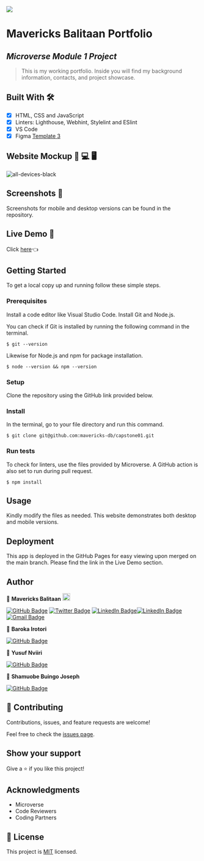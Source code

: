 ![](https://img.shields.io/badge/Microverse-blueviolet)

# Mavericks Balitaan Portfolio
## *Microverse Module 1 Project*

> This is my working portfolio. Inside you will find my background information, contacts, and project showcase.

## Built With 🛠️

- [x] HTML, CSS and JavaScript
- [x] Linters: Lighthouse, Webhint, Stylelint and ESlint
- [x] VS Code
- [x] Figma [Template 3](https://www.figma.com/file/l7SqJ3ZfkAKih9sFxvWSR4/Microverse-Student-Project-1?node-id=1%3A468)

## Website Mockup 📱 💻 🖥️
![all-devices-black](https://user-images.githubusercontent.com/98527559/163574091-fa7869bc-8077-4cca-8394-46c0a08a6346.png)

## Screenshots 📸
Screenshots for mobile and desktop versions can be found in the repository.

## Live Demo 🔗

Click [here](https://mavericks-db.github.io/portfolio/):point_left:

## Getting Started
To get a local copy up and running follow these simple steps.

### Prerequisites

Install a code editor like Visual Studio Code. Install Git and Node.js.

You can check if Git is installed by running the following command in the terminal.
```
$ git --version
```

Likewise for Node.js and npm for package installation.
```
$ node --version && npm --version
```

### Setup
Clone the repository using the GitHub link provided below.

### Install
In the terminal, go to your file directory and run this command.

```
$ git clone git@github.com:mavericks-db/capstone01.git
```

### Run tests
To check for linters, use the files provided by Microverse. A GitHub action is also set to run during pull request.
```
$ npm install
```

## Usage
Kindly modify the files as needed. This website demonstrates both desktop and mobile versions.

## Deployment
This app is deployed in the GitHub Pages for easy viewing upon merged on the main branch.
Please find the link in the Live Demo section.

## Author

👤 **Mavericks Balitaan** <img src="https://emojis.slackmojis.com/emojis/images/1531849430/4246/blob-sunglasses.gif?1531849430" width="20"/>

  [![GitHub Badge](https://img.shields.io/badge/-mavericks--db-white?logo=GitHub&logoColor=181717&style=plastic)](https://github.com/mavericks-db) [![Twitter Badge](https://img.shields.io/badge/-mavericks__db-white?logo=Twitter&logoColor=1DA1F2&style=plastic)](https://twitter.com/mavericks_db) [![LinkedIn Badge](https://img.shields.io/badge/-mavericks--db-white?logo=LinkedIn&logoColor=0A66C2&style=plastic)](https://www.linkedin.com/in/mavericks-db/)[![LinkedIn Badge](https://img.shields.io/badge/-mavericks--db-white?logo=LinkedIn&logoColor=0A66C2&style=plastic)](https://www.linkedin.com/in/mavericks-db/)
[![Gmail Badge](https://img.shields.io/badge/-@balitaanmavericks-white?logo=Gmail&logoColor=EA4335&style=plastic)](mailto:balitaanmavericks@gmail.com)

👤 **Baroka Irotori**

[![GitHub Badge](https://img.shields.io/badge/-Baroka--wp-white?logo=GitHub&logoColor=181717&style=plastic)](https://github.com/Baroka-wp)

👤 **Yusuf Nviiri**

[![GitHub Badge](https://img.shields.io/badge/-yusufnviiri-white?logo=GitHub&logoColor=181717&style=plastic)](https://github.com/yusufnviiri)

👤 **Shamuobe Buingo Joseph**

[![GitHub Badge](https://img.shields.io/badge/-joseph07--drack-white?logo=GitHub&logoColor=181717&style=plastic)](https://github.com/joseph07-drack)

## 🤝 Contributing

Contributions, issues, and feature requests are welcome!

Feel free to check the [issues page](https://github.com/mavericks-db/portfolio/issues).
## Show your support

Give a ⭐️ if you like this project!

## Acknowledgments

- Microverse
- Code Reviewers
- Coding Partners

## 📝 License

This project is [MIT](./MIT.md) licensed.